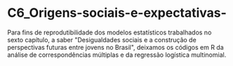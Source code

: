 # C6_Origens-sociais-e-expectativas-
Para fins de reprodutibilidade dos modelos estatísticos trabalhados no sexto capítulo, a saber "Desigualdades sociais e a construção de perspectivas futuras entre jovens no Brasil", deixamos os códigos em R da análise de correspondências múltiplas e da regressão logística multinomial.
